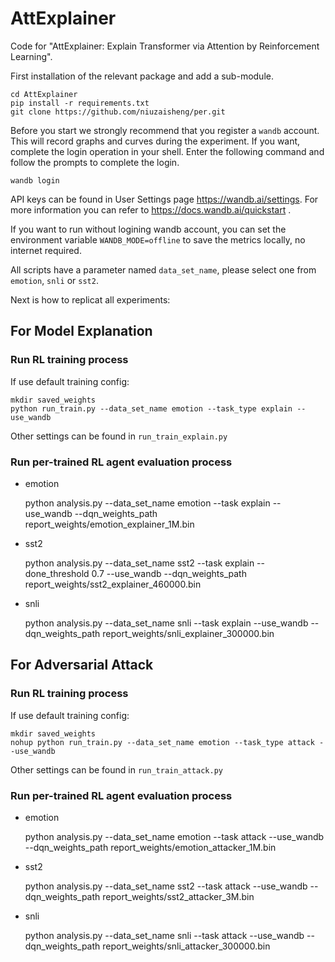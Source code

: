 # AttExplainer

Code for "AttExplainer: Explain Transformer via Attention by Reinforcement Learning".

First installation of the relevant package and add a sub-module.

    cd AttExplainer
    pip install -r requirements.txt
    git clone https://github.com/niuzaisheng/per.git

Before you start we strongly recommend that you register a `wandb` account.
This will record graphs and curves during the experiment.
If you want, complete the login operation in your shell. Enter the following command and follow the prompts to complete the login.

    wandb login

API keys can be found in User Settings page https://wandb.ai/settings. For more information you can refer to https://docs.wandb.ai/quickstart .

If you want to run without logining wandb account, you can set the environment variable `WANDB_MODE=offline` to save the metrics locally, no internet required.

All scripts have a parameter named `data_set_name`, please select one from `emotion`, `snli` or `sst2`.

Next is how to replicat all experiments:
## For Model Explanation
### Run RL training process

If use default training config:

    mkdir saved_weights
    python run_train.py --data_set_name emotion --task_type explain --use_wandb

Other settings can be found in `run_train_explain.py`

### Run per-trained RL agent evaluation process

- emotion

    python analysis.py --data_set_name emotion --task explain --use_wandb --dqn_weights_path report_weights/emotion_explainer_1M.bin

- sst2

    python analysis.py  --data_set_name sst2 --task explain --done_threshold 0.7 --use_wandb --dqn_weights_path report_weights/sst2_explainer_460000.bin

- snli

    python analysis.py  --data_set_name snli --task explain --use_wandb --dqn_weights_path report_weights/snli_explainer_300000.bin
    
## For Adversarial Attack
### Run RL training process

If use default training config:

    mkdir saved_weights
    nohup python run_train.py --data_set_name emotion --task_type attack --use_wandb

Other settings can be found in `run_train_attack.py`

### Run per-trained RL agent evaluation process

- emotion

    python analysis.py --data_set_name emotion --task attack --use_wandb --dqn_weights_path report_weights/emotion_attacker_1M.bin

- sst2

    python analysis.py --data_set_name sst2 --task attack --use_wandb --dqn_weights_path report_weights/sst2_attacker_3M.bin

- snli

    python analysis.py --data_set_name snli --task attack --use_wandb --dqn_weights_path report_weights/snli_attacker_300000.bin